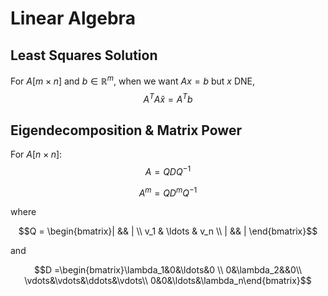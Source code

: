 # Linear Algebra

## Least Squares Solution

For $A [m\times n]$ and $b \in \mathbb{R}^m$, when we want $Ax = b$ but $x$ DNE,
$$A^{T}A\hat{x} = A^{T}b$$

## Eigendecomposition & Matrix Power

For $A [n\times n]$:
$$A = QDQ^{-1}$$

$$A^m = QD^mQ^{-1}$$

where 

$$Q = \begin{bmatrix}| && | \\ v_1 & \ldots & v_n \\ | && | \end{bmatrix}$$ 

and 

$$D =\begin{bmatrix}\lambda_1&0&\ldots&0 \\ 0&\lambda_2&&0\\ \vdots&\vdots&\ddots&\vdots\\ 0&0&\ldots&\lambda_n\end{bmatrix}$$